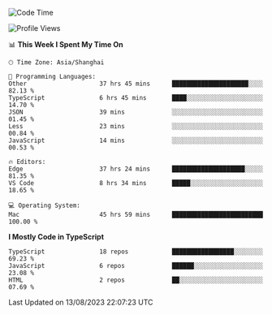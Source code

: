 <!--START_SECTION:waka-->
![Code Time](http://img.shields.io/badge/Code%20Time-4%2C974%20hrs%2010%20mins-blue)

![Profile Views](http://img.shields.io/badge/Profile%20Views-0-blue)

📊 **This Week I Spent My Time On** 

```text
🕑︎ Time Zone: Asia/Shanghai

💬 Programming Languages: 
Other                    37 hrs 45 mins      █████████████████████░░░░   82.13 % 
TypeScript               6 hrs 45 mins       ████░░░░░░░░░░░░░░░░░░░░░   14.70 % 
JSON                     39 mins             ░░░░░░░░░░░░░░░░░░░░░░░░░   01.45 % 
Less                     23 mins             ░░░░░░░░░░░░░░░░░░░░░░░░░   00.84 % 
JavaScript               14 mins             ░░░░░░░░░░░░░░░░░░░░░░░░░   00.53 % 

🔥 Editors: 
Edge                     37 hrs 24 mins      ████████████████████░░░░░   81.35 % 
VS Code                  8 hrs 34 mins       █████░░░░░░░░░░░░░░░░░░░░   18.65 % 

💻 Operating System: 
Mac                      45 hrs 59 mins      █████████████████████████   100.00 % 
```

**I Mostly Code in TypeScript** 

```text
TypeScript               18 repos            █████████████████░░░░░░░░   69.23 % 
JavaScript               6 repos             ██████░░░░░░░░░░░░░░░░░░░   23.08 % 
HTML                     2 repos             ██░░░░░░░░░░░░░░░░░░░░░░░   07.69 % 
```




 Last Updated on 13/08/2023 22:07:23 UTC
<!--END_SECTION:waka-->
